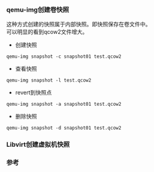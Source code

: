 ### qemu-img创建卷快照 
这种方式创建的快照属于内部快照。即快照保存在卷文件中。  
可以明显的看到qcow2文件增大。
+ 创建快照  
```shell
qemu-img snapshot -c snapshot01 test.qcow2
```
+ 查看快照  
```shell
qemu-img snapshot -l test.qcow2
```

+ revert到快照点 
```shell
qemu-img snapshot -a snapshot01 test.qcow2
```

+ 删除快照   
```shell 
qemu-img snapshot -d snapshot01 test.qcow2
```
### Libvirt创建虚拟机快照  


### 参考
[Atomic Snapshots of Multiple Devices]:http://wiki.qemu.org/Features/SnapshotsMultipleDevices
[Snapshots]:http://wiki.qemu.org/Features/Snapshots
[Libvirt snapshot]:http://wiki.libvirt.org/page/Snapshots
[Fedora virt snapshot]:https://fedoraproject.org/wiki/Features/Virt_Live_Snapshots
[Libvirt live snapshot]:http://kashyapc.com/2012/09/14/externaland-live-snapshots-with-libvirt/
[kvm快照浅析]:http://itxx.sinaapp.com/blog/content/130
[1]:http://blog.sina.com.cn/s/blog_53ab41fd01013rc0.html
[2]:http://blog.csdn.net/gg296231363/article/details/6899533
